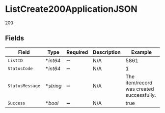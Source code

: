 # ListCreate200ApplicationJSON

200


## Fields

| Field                                     | Type                                      | Required                                  | Description                               | Example                                   |
| ----------------------------------------- | ----------------------------------------- | ----------------------------------------- | ----------------------------------------- | ----------------------------------------- |
| `ListID`                                  | **int64*                                  | :heavy_minus_sign:                        | N/A                                       | 5861                                      |
| `StatusCode`                              | **int64*                                  | :heavy_minus_sign:                        | N/A                                       | 1                                         |
| `StatusMessage`                           | **string*                                 | :heavy_minus_sign:                        | N/A                                       | The item/record was created successfully. |
| `Success`                                 | **bool*                                   | :heavy_minus_sign:                        | N/A                                       | true                                      |